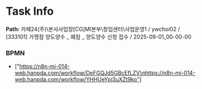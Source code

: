 # Task Info

**Path:** 카페24(주)\본사사업장\[CG]MI본부\창업센터\사업운영1 / ywchoi02 / [333101] 가맹점 양도양수 _ 폐점 _ 양도양수 신청 접수 / 2025-09-01_00-00-00

### BPMN
- ["https://n8n-mi-014-web.hanpda.com/workflow/DeFGQJd5GBcEfLZV\nhttps://n8n-mi-014-web.hanpda.com/workflow/YHHUeYpj3uXZt9ko"]

